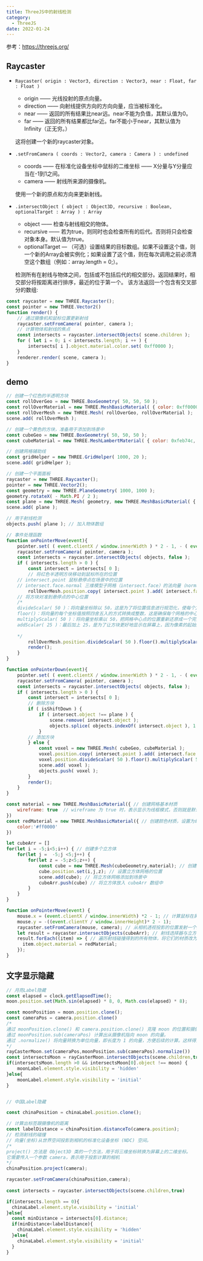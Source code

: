```yaml
---
title: ThreeJS中的射线检测
category:
  - ThreeJS
date: 2022-01-24
---
```

参考：https://threejs.org/

## Raycaster

- `Raycaster( origin : Vector3, direction : Vector3, near : Float, far : Float )`
  - origin —— 光线投射的原点向量。
  - direction —— 向射线提供方向的方向向量，应当被标准化。
  - near —— 返回的所有结果比near远。near不能为负值，其默认值为0。
  - far —— 返回的所有结果都比far近。far不能小于near，其默认值为Infinity（正无穷。）

  这将创建一个新的raycaster对象。

- `.setFromCamera ( coords : Vector2, camera : Camera ) : undefined`
  - coords —— 在标准化设备坐标中鼠标的二维坐标 —— X分量与Y分量应当在-1到1之间。
  - camera —— 射线所来源的摄像机。
  
  使用一个新的原点和方向来更新射线。

- `.intersectObject ( object : Object3D, recursive : Boolean, optionalTarget : Array ) : Array`
  - object —— 检查与射线相交的物体。
  - recursive —— 若为true，则同时也会检查所有的后代。否则将只会检查对象本身。默认值为true。
  - optionalTarget — （可选）设置结果的目标数组。如果不设置这个值，则一个新的Array会被实例化；如果设置了这个值，则在每次调用之前必须清空这个数组（例如：array.length = 0;）。

  检测所有在射线与物体之间，包括或不包括后代的相交部分。返回结果时，相交部分将按距离进行排序，最近的位于第一个。
  该方法返回一个包含有交叉部分的数组:


```js
const raycaster = new THREE.Raycaster();
const pointer = new THREE.Vector2()
function render() {
	// 通过摄像机和鼠标位置更新射线
	raycaster.setFromCamera( pointer, camera );
	// 计算物体和射线的焦点
	const intersects = raycaster.intersectObjects( scene.children );
	for ( let i = 0; i < intersects.length; i ++ ) {
		intersects[ i ].object.material.color.set( 0xff0000 );
	}
	renderer.render( scene, camera );
}

```

## demo

```js
// 创建一个红色的半透明方块
const rollOverGeo = new THREE.BoxGeometry( 50, 50, 50 );
const rollOverMaterial = new THREE.MeshBasicMaterial( { color: 0xff0000, opacity: 0.5, transparent: true } );
const rollOverMesh = new THREE.Mesh( rollOverGeo, rollOverMaterial );
scene.add( rollOverMesh );

// 创建一个黄色的方块，准备用于添加到场景中
const cubeGeo = new THREE.BoxGeometry( 50, 50, 50 );
const cubeMaterial = new THREE.MeshLambertMaterial( { color: 0xfeb74c, map: new THREE.TextureLoader().load( '/assets/textures/square-outline-textured.png' ) } );

// 创建网格辅助线
const gridHelper = new THREE.GridHelper( 1000, 20 );
scene.add( gridHelper );

// 创建一个平面面板
raycaster = new THREE.Raycaster();
pointer = new THREE.Vector2();
const geometry = new THREE.PlaneGeometry( 1000, 1000 );
geometry.rotateX( - Math.PI / 2 );
const plane = new THREE.Mesh( geometry, new THREE.MeshBasicMaterial( { visible: false } ) );
scene.add( plane );

// 用于射线检测
objects.push( plane ); // 加入物体数组

// 事件处理函数
function onPointerMove(event){
	pointer.set( ( event.clientX / window.innerWidth ) * 2 - 1, - ( event.clientY / window.innerHeight ) * 2 + 1 );
	raycaster.setFromCamera( pointer, camera );
	const intersects = raycaster.intersectObjects( objects, false );
	if ( intersects.length > 0 ) {
		const intersect = intersects[ 0 ];
		// 将红色半透明方块移动到鼠标所在的位置
    // intersect.point 鼠标悬停点在场景中的位置
    // intersect.face.normal 三维模型子网格（intersect.face）的法向量（normal）
		rollOverMesh.position.copy( intersect.point ).add( intersect.face.normal );
    // 将方块对准到悬停点的中心位置
    /*
    divideScalar( 50 )：将向量坐标除以 50，这是为了将位置信息进行规范化，使每个方块的位置都对应网格的中心点，避免出现半个方块的情况。
    floor()：将向量的每个坐标值按照四舍五入的方式转换成整数，这是确保每个网格的中心点都是整数。
    multiplyScalar( 50 )：将向量坐标乘以 50，把网格中心点的位置重新还原成一个完整的坐标系。这一步的作用是反向处理前面的操作，确保位置信息没有改变。
    addScalar( 25 )：最后加上 25，是为了让方块更好地显示在屏幕上，因为像素的起始点是在网格左上角，而不是中心点。
    
    */ 
		rollOverMesh.position.divideScalar( 50 ).floor().multiplyScalar( 50 ).addScalar( 25 );
		render();
	}      
}

function onPointerDown(event){
	pointer.set( ( event.clientX / window.innerWidth ) * 2 - 1, - ( event.clientY / window.innerHeight ) * 2 + 1 );
	raycaster.setFromCamera( pointer, camera );
	const intersects = raycaster.intersectObjects( objects, false );
	if ( intersects.length > 0 ) {
		const intersect = intersects[ 0 ];
		// 删除方块
		if ( isShiftDown ) {
			if ( intersect.object !== plane ) {
				scene.remove( intersect.object );
				objects.splice( objects.indexOf( intersect.object ), 1 );
			}
		// 添加方块
		} else {
			const voxel = new THREE.Mesh( cubeGeo, cubeMaterial );
			voxel.position.copy( intersect.point ).add( intersect.face.normal );
			voxel.position.divideScalar( 50 ).floor().multiplyScalar( 50 ).addScalar( 25 );
			scene.add( voxel );
			objects.push( voxel );
		}
		render();
	}
}

```


<div ref="voxelRef"></div>

```js
const material = new THREE.MeshBasicMaterial({ // 创建网格基本材质
    wireframe: true  // wireframe 为 true 时，表示显示为线框模式，否则就是默认表示实心的
})
const redMaterial = new THREE.MeshBasicMaterial({ // 创建颜色材质，设置为红色 
    color:'#ff0000'
})

let cubeArr = []
for(let i = -5;i<5;i++) { // 创建多个立方体
    for(let j =  -5;j <5;j++) {
        for(let z = -5;z<5;z++) {
            const cube = new THREE.Mesh(cubeGeometry,material); // 创建立方体网格
            cube.position.set(i,j,z); // 设置立方体网格的位置
            scene.add(cube); // 将立方体网格添加到场景中
            cubeArr.push(cube) // 将立方体放入 cubeArr 数组中
        }
    }
}

function onPointerMove(event) {
    mouse.x = (event.clientX / window.innerWidth) *2 - 1; // 计算鼠标在屏幕上的位置，转换为 Three.js 坐标系的位置
    mouse.y = -((event.clientY / window.innerHeight)* 2 - 1);
    raycaster.setFromCamera(mouse, camera); // 从相机透视投影的位置发射一个射线，并求出射线经过的物体
    let result = raycaster.intersectObjects(cubeArr); // 射线选择器与立方体数组作为参数，返回一个对象数组 result，其中包含射线经过的物体
    result.forEach((item) => { // 遍历射线碰撞得到的所有物体，将它们的材质改为红色
      item.object.material = redMaterial;
    });
}

```

<div ref="ray"></div>


## 文字显示隐藏

```js
// 月亮Label隐藏
const elapsed = clock.getElapsedTime();
moon.position.set(Math.sin(elapsed) * 8, 0, Math.cos(elapsed) * 8);

const moonPosition = moon.position.clone();
const cameraPos = camera.position.clone()
/*
通过 moonPosition.clone() 和 camera.position.clone() 克隆 moon 的位置和摄像机的位置，避免直接修改 moonPosition 和 cameraPos 对象的值。
通过 moonPosition.sub(cameraPos) 计算出从摄像机指向 moon 的向量。
通过 .normalize() 将向量转换为单位向量，即长度为 1 的向量，方便后续的计算。这样得到的向量就是一个方向，指向摄像机位置和 moon 位置之间的向量。
*/
rayCasterMoon.set(cameraPos,moonPosition.sub(cameraPos).normalize())
const intersectsMoon = rayCasterMoon.intersectObjects(scene.children,true)
if(intersectsMoon.length >0 && intersectsMoon[0].object !== moon) {
    moonLabel.element.style.visibility = 'hidden'
}else{
    moonLabel.element.style.visibility = 'initial'
}


// 中国Label隐藏

const chinaPosition = chinaLabel.position.clone();

// 计算出标签跟摄像机的距离
const labelDistance = chinaPosition.distanceTo(camera.position);
// 检测射线的碰撞
// 向量(坐标)从世界空间投影到相机的标准化设备坐标 (NDC) 空间。
/*
project() 方法是 Object3D 类的一个方法，用于将三维坐标转换为屏幕上的二维坐标。
它需要传入一个参数 camera，表示用于投影计算的相机
*/
chinaPosition.project(camera);

raycaster.setFromCamera(chinaPosition,camera);
       
const intersects = raycaster.intersectObjects(scene.children,true)

if(intersects.length == 0){
  chinaLabel.element.style.visibility = 'initial'
}else{
  const minDistance = intersects[0].distance;
  if(minDistance<labelDistance){
    chinaLabel.element.style.visibility = 'hidden'
  }else{
    chinaLabel.element.style.visibility = 'initial'
  }
}


```

<div class="curve" ref="curve">

</div>


<script setup>
import {ref,onMounted} from 'vue'
import * as THREE from 'three'
import { OrbitControls } from "three/examples/jsm/controls/OrbitControls";
import {
  CSS2DRenderer,
  CSS2DObject,
} from "three/examples/jsm/renderers/CSS2DRenderer.js";
const ray = ref()

const init = () => {
    const scene = new THREE.Scene();

    const camera = new THREE.PerspectiveCamera(75, 2, 0.1, 100);

    camera.position.set(0,0,20);
    scene.add(camera);

    const cubeGeometry = new THREE.BoxBufferGeometry(1,1,1);
    const material = new THREE.MeshBasicMaterial({
        // 网格
        wireframe: true
    })
    const redMaterial = new THREE.MeshBasicMaterial({
        color:'#ff0000'
    })

    let cubeArr = []
    for(let i = -5;i<5;i++) {
        for(let j =  -5;j <5;j++) {
            for(let z = -5;z<5;z++) {
                const cube = new THREE.Mesh(cubeGeometry,material);
                cube.position.set(i,j,z);
                scene.add(cube);
                cubeArr.push(cube)
            }
        }
    }

    const renderer = new THREE.WebGLRenderer();
    // value.offsetWidth
    console.log(ray.value.offsetWidth,'width')
    renderer.setSize(ray.value.offsetWidth,ray.value.offsetWidth/2)
    renderer.shadowMap.enabled = true;
    renderer.physicallyCorrectLights = true;

    ray.value.appendChild(renderer.domElement);

    const controls = new OrbitControls(camera,renderer.domElement);
    controls.enableDamping = true;

    const raycaster = new THREE.Raycaster();

    const mouse = new THREE.Vector2();

    const axesHelper = new THREE.AxesHelper(5);
    // scene.add(axesHelper);

    if(!__VUEPRESS_SSR__) {

        ray.value.addEventListener('pointermove',(event) => {
            // console.log(event.clientX,event.clientY,'event')
            mouse.x = (event.clientX / window.innerWidth) *2 - 1;
mouse.y = -((event.clientY / window.innerHeight)* 2 - 1);
            raycaster.setFromCamera(mouse, camera);
            let result = raycaster.intersectObjects(cubeArr);
            //   console.log(result);
            //   result[0].object.material = redMaterial;
            result.forEach((item) => {
              item.object.material = redMaterial;
            });

        })
    }

    function render(){
        controls.update()
        renderer.render(scene,camera);
        requestAnimationFrame(render);
    }
    render();

}


const voxelRef = ref()
const initVoxel = () => {
    let pointer, raycaster, isShiftDown = false;
    const objects = []
    const scene = new THREE.Scene();
    scene.background = new THREE.Color(0xf0f0f0)
    const camera = new THREE.PerspectiveCamera(45, 2, 0.1, 10000);
    camera.position.set(500,800,1300);
    camera.lookAt(0,0,0)


    const rollOverGeo = new THREE.BoxGeometry( 50, 50, 50 );
		const rollOverMaterial = new THREE.MeshBasicMaterial( { color: 0xff0000, opacity: 0.5, transparent: true } );
		const rollOverMesh = new THREE.Mesh( rollOverGeo, rollOverMaterial );
		scene.add( rollOverMesh );

    const cubeGeo = new THREE.BoxGeometry( 50, 50, 50 );
		const cubeMaterial = new THREE.MeshLambertMaterial( { color: 0xfeb74c, map: new THREE.TextureLoader().load( '/assets/textures/square-outline-textured.png' ) } );

    const gridHelper = new THREE.GridHelper( 1000, 20 );
		scene.add( gridHelper );

    raycaster = new THREE.Raycaster();
		pointer = new THREE.Vector2();

    const geometry = new THREE.PlaneGeometry( 1000, 1000 );
		geometry.rotateX( - Math.PI / 2 );

    const plane = new THREE.Mesh( geometry, new THREE.MeshBasicMaterial( { visible: false } ) );
		scene.add( plane );

    objects.push( plane );

    const ambientLight = new THREE.AmbientLight( 0x606060 );
		scene.add( ambientLight );

    const directionalLight = new THREE.DirectionalLight( 0xffffff );
		directionalLight.position.set( 1, 0.75, 0.5 ).normalize();
		scene.add( directionalLight );

    const renderer = new THREE.WebGLRenderer( { antialias: true } );
    renderer.setSize(voxelRef.value.offsetWidth,voxelRef.value.offsetWidth/2)

    voxelRef.value.appendChild(renderer.domElement)

    voxelRef.value.addEventListener('pointermove',onPointerMove);
    voxelRef.value.addEventListener('pointerdown',onPointerDown);
    voxelRef.value.addEventListener('keydown',onDocumentKeyDown);
    voxelRef.value.addEventListener('keyup',onDocumentKeyUp);

    function onPointerMove(event){
				pointer.set( ( event.clientX / window.innerWidth ) * 2 - 1, - ( event.clientY / window.innerHeight ) * 2 + 1 );

				raycaster.setFromCamera( pointer, camera );

				const intersects = raycaster.intersectObjects( objects, false );

				if ( intersects.length > 0 ) {

					const intersect = intersects[ 0 ];

					rollOverMesh.position.copy( intersect.point ).add( intersect.face.normal );
					rollOverMesh.position.divideScalar( 50 ).floor().multiplyScalar( 50 ).addScalar( 25 );

					render();

				}      
    }
    function onPointerDown(event){
				pointer.set( ( event.clientX / window.innerWidth ) * 2 - 1, - ( event.clientY / window.innerHeight ) * 2 + 1 );

				raycaster.setFromCamera( pointer, camera );

				const intersects = raycaster.intersectObjects( objects, false );

				if ( intersects.length > 0 ) {
					const intersect = intersects[ 0 ];
					// delete cube
					if ( isShiftDown ) {
						if ( intersect.object !== plane ) {
							scene.remove( intersect.object );
							objects.splice( objects.indexOf( intersect.object ), 1 );
						}
						// create cube
					} else {
						const voxel = new THREE.Mesh( cubeGeo, cubeMaterial );
						voxel.position.copy( intersect.point ).add( intersect.face.normal );
						voxel.position.divideScalar( 50 ).floor().multiplyScalar( 50 ).addScalar( 25 );
						scene.add( voxel );
						objects.push( voxel );
					}
					render();
				}
    }
    function onDocumentKeyDown(event){
        switch ( event.keyCode ) {
					case 16: isShiftDown = true; break;
				}
    }
    function onDocumentKeyUp(event){
				switch ( event.keyCode ) {
					case 16: isShiftDown = false; break;
				}
    }

    function render(){
        renderer.render(scene,camera);
    }
    render();
}

const curve = ref();
function initCurve() {
    // 半径
    const EARTH_RADIUS = 5;
    const MOON_RADIUS = 0.5;
    const clock = new THREE.Clock();
    const textureLoader = new THREE.TextureLoader();
    const raycaster = new THREE.Raycaster();
    const rayCasterMoon = new THREE.Raycaster();

    const camera = new THREE.PerspectiveCamera(75,2,0.1,200);
    camera.position.set(0, 5, -10);

    const scene = new THREE.Scene();

    const dirLight = new THREE.DirectionalLight(0xffffff);
    dirLight.position.set(0, 0, 10);

    scene.add(dirLight);

    const light = new THREE.AmbientLight(0xffffff, .8); // soft white light
    scene.add(light);

    const earthGeometry = new THREE.SphereGeometry(EARTH_RADIUS, 16, 16);

    const earthMaterial = new THREE.MeshPhongMaterial({
      specular: 0x333333,
      shininess: 5,
      map: textureLoader.load("/assets/textures/planets/earth_atmos_2048.jpg"),
      specularMap: textureLoader.load("/assets/textures/planets/earth_specular_2048.jpg"),
      normalMap: textureLoader.load("/assets/textures/planets/earth_normal_2048.jpg"),
      normalScale: new THREE.Vector2(0.85, 0.85),
    });
    const earth = new THREE.Mesh(earthGeometry, earthMaterial);
    //  earth.rotation.y = +Math.PI;
    scene.add(earth);


    const moonGeometry = new THREE.SphereGeometry(MOON_RADIUS, 16, 16);
    const moonMaterial = new THREE.MeshPhongMaterial({
      shininess: 5,
      map: textureLoader.load("/assets/textures/planets/moon_1024.jpg"),
    });
    const moon = new THREE.Mesh(moonGeometry, moonMaterial);
    scene.add(moon);


    // const axesHelper = new THREE.AxesHelper( 15 );
    // axesHelper.position.set(0,0,0)
    // scene.add( axesHelper );
    // 添加提示标签
    const earthDiv = document.createElement('div');
    earthDiv.className = "label";
    earthDiv.innerHTML = "地球";
    const earthLabel = new CSS2DObject(earthDiv);
    earthLabel.position.set(0,6,0);
    earth.add(earthLabel);
  


      // 中国
    const chinaDiv = document.createElement('div');
    chinaDiv.className = "label1";
    chinaDiv.innerHTML = "中国";
    const chinaLabel = new CSS2DObject(chinaDiv);
    chinaLabel.position.set(-1.5,2.5,-5);
    earth.add(chinaLabel);
  
    const moonDiv = document.createElement('div');
    moonDiv.className = "label";
    moonDiv.innerHTML = "月球";
    const moonLabel = new CSS2DObject(moonDiv);
    moonLabel.position.set(0,1,0);
    moon.add(moonLabel);

      // 实例化css2d的渲染器
    const labelRenderer = new CSS2DRenderer();
    labelRenderer.setSize(curve.value.offsetWidth,curve.value.offsetWidth / 2);
    // document.body.appendChild(labelRenderer.domElement)
    curve.value.appendChild(labelRenderer.domElement);
    labelRenderer.domElement.style.position = 'absolute';
    labelRenderer.domElement.style.height = '100%';
    labelRenderer.domElement.style.width = '100%';
    // console.log(labelRenderer.domElement.style,'style')

    // labelRenderer.domElement.style.left = '0px';
    // labelRenderer.domElement.style.zIndex = '10';

    const renderer = new THREE.WebGLRenderer();
    renderer.setSize(curve.value.offsetWidth,curve.value.offsetWidth / 2)
    curve.value.appendChild(renderer.domElement)
    if(!__VUEPRESS_SSR__){
        renderer.setPixelRatio(window.devicePixelRatio)
        window.addEventListener("resize",onWindowResize);
    }
    renderer.render(scene, camera);

    const controls = new OrbitControls(camera, labelRenderer.domElement);
    controls.minDistance = 5;
    controls.maxDistance = 100;
    function onWindowResize(){
      camera.aspect =  2;
      camera.updateProjectionMatrix();
          if(!__VUEPRESS_SSR__) {
            labelRenderer.setSize(curve.value.offsetWidth,curve.value.offsetWidth / 2);
            renderer.setSize(curve.value.offsetWidth,curve.value.offsetWidth / 2)
              // renderer.setSize(window.innerWidth,window.innerHeight)
              // labelRenderer.setSize(window.innerWidth,window.innerHeight);
          }
    }

    function animate(){
     
        const elapsed = clock.getElapsedTime();
        moon.position.set(Math.sin(elapsed) * 8, 0, Math.cos(elapsed) * 8);
    
        const chinaPosition = chinaLabel.position.clone();
        const moonPosition = moon.position.clone();
        const cameraPos = camera.position.clone()
        // 计算出标签跟摄像机的距离
        const labelDistance = chinaPosition.distanceTo(camera.position);
        const monLabelDistance = moonPosition.distanceTo(camera.position)
        // 检测射线的碰撞
        // chinaLabel.position
        // 向量(坐标)从世界空间投影到相机的标准化设备坐标 (NDC) 空间。
        chinaPosition.project(camera);

        raycaster.setFromCamera(chinaPosition,camera);

        // rayCasterMoon.setFromCamera(moon.position,camera)
        rayCasterMoon.set(cameraPos,moonPosition.sub(cameraPos).normalize())
        
        const intersects = raycaster.intersectObjects(scene.children,true)
        const intersectsMoon = rayCasterMoon.intersectObjects(scene.children,true)
          // console.log(chinaLabel.element.style,'aaa')
        // 如果没有碰撞到任何物体，那么让标签显示
        if(intersectsMoon.length >0 && intersectsMoon[0].object !== moon) {
            moonLabel.element.style.visibility = 'hidden'
            // intersects[ 0 ].object.material.color.set( 0x00000000 );


        }else{
            // intersects[ 0 ].object.material.color.set( 0xff0000 );
            moonLabel.element.style.visibility = 'initial'
        }

        if(intersects.length == 0){
          chinaLabel.element.style.visibility = 'initial'
          // chinaLabel.element.classList.add('visible');

        }else{
          // if(labelDistance)
          const minDistance = intersects[0].distance;
          if(minDistance<labelDistance){
          chinaLabel.element.style.visibility = 'hidden'
          }else{
          chinaLabel.element.style.visibility = 'initial'
          }
        }
           labelRenderer.render(scene,camera);
            renderer.render(scene,camera);
        requestAnimationFrame(animate);
    }
    animate()

}


onMounted(() => {
init();
initVoxel()
initCurve()
})

</script>
<style scoped>

  .curve {
    position:relative;
  }
  .label {
  font-size: 24px;
  color: white;
  text-shadow: 1px 1px black;
  pointer-events: none;
}
</style>

